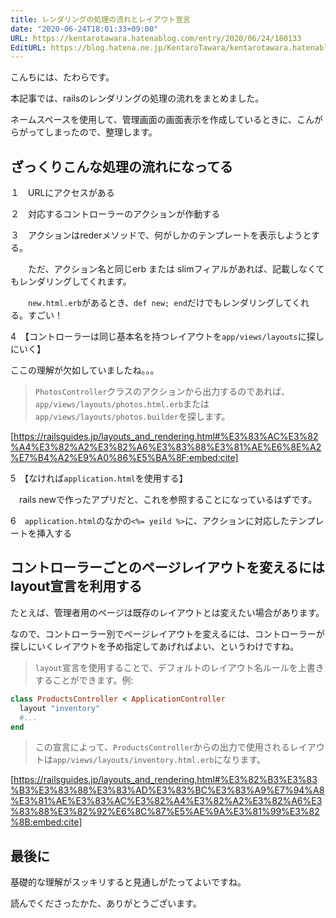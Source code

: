 ```yaml
---
title: レンダリングの処理の流れとレイアウト宣言
date: "2020-06-24T18:01:33+09:00"
URL: https://kentarotawara.hatenablog.com/entry/2020/06/24/180133
EditURL: https://blog.hatena.ne.jp/KentaroTawara/kentarotawara.hatenablog.com/atom/entry/26006613589339117
---
```


こんちには、たわらです。

本記事では、railsのレンダリングの処理の流れをまとめました。



ネームスペースを使用して、管理画面の画面表示を作成しているときに、こんがらがってしまったので、整理します。



## ざっくりこんな処理の流れになってる

１　URLにアクセスがある

２　対応するコントローラーのアクションが作動する

３　アクションはrederメソッドで、何がしかのテンプレートを表示しようとする。

　　ただ、アクション名と同じerb または slimフィアルがあれば、記載しなくてもレンダリングしてくれます。

　　`new.html.erb`があるとき、`def new; end`だけでもレンダリングしてくれる。すごい！

4　【コントローラーは同じ基本名を持つレイアウトを`app/views/layouts`に探しにいく】

ここの理解が欠如していましたね。。。

> `PhotosController`クラスのアクションから出力するのであれば、`app/views/layouts/photos.html.erb`または`app/views/layouts/photos.builder`を探します。



[https://railsguides.jp/layouts_and_rendering.html#%E3%83%AC%E3%82%A4%E3%82%A2%E3%82%A6%E3%83%88%E3%81%AE%E6%8E%A2%E7%B4%A2%E9%A0%86%E5%BA%8F:embed:cite]


 5　【なければ`application.html`を使用する】

　rails newで作ったアプリだと、これを参照することになっているはずです。

6　`application.html`のなかの`<%= yeild %>`に、アクションに対応したテンプレートを挿入する



## コントローラーごとのページレイアウトを変えるにはlayout宣言を利用する

たとえば、管理者用のページは既存のレイアウトとは変えたい場合があります。

なので、コントローラー別でページレイアウトを変えるには、コントローラーが探しにいくレイアウトを予め指定してあげればよい、というわけですね。

>`layout`宣言を使用することで、デフォルトのレイアウト名ルールを上書きすることができます。例:

```ruby
class ProductsController < ApplicationController
  layout "inventory"
  #...
end
```

> この宣言によって、`ProductsController`からの出力で使用されるレイアウトは`app/views/layouts/inventory.html.erb`になります。


[https://railsguides.jp/layouts_and_rendering.html#%E3%82%B3%E3%83%B3%E3%83%88%E3%83%AD%E3%83%BC%E3%83%A9%E7%94%A8%E3%81%AE%E3%83%AC%E3%82%A4%E3%82%A2%E3%82%A6%E3%83%88%E3%82%92%E6%8C%87%E5%AE%9A%E3%81%99%E3%82%8B:embed:cite]




## 最後に

基礎的な理解がスッキリすると見通しがたってよいですね。



読んでくださったかた、ありがとうございます。

